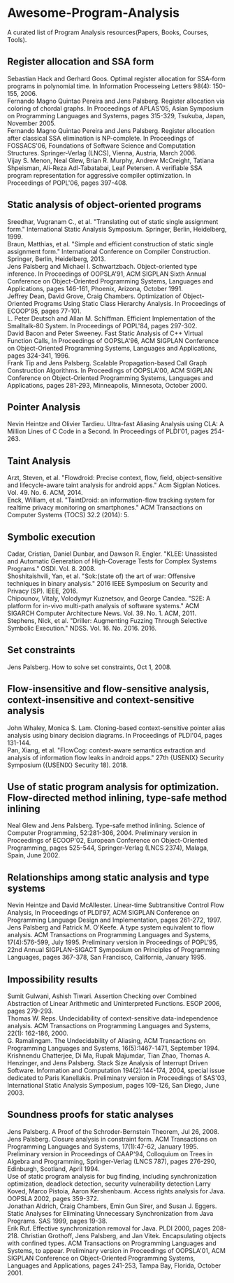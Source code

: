 # Awesome-Program-Analysis
A curated list of Program Analysis resources(Papers, Books, Courses, Tools).

## Register allocation and SSA form
Sebastian Hack and Gerhard Goos. Optimal register allocation for SSA-form programs in polynomial time. In Information Processeing Letters 98(4): 150-155, 2006.  
Fernando Magno Quintao Pereira and Jens Palsberg. Register allocation via coloring of chordal graphs. In Proceedings of APLAS'05, Asian Symposium on Programming Languages and Systems, pages 315-329, Tsukuba, Japan, November 2005.  
Fernando Magno Quintao Pereira and Jens Palsberg. Register allocation after classical SSA elimination is NP-complete. In Proceedings of FOSSACS'06, Foundations of Software Science and Computation Structures. Springer-Verlag (LNCS), Vienna, Austria, March 2006.  
Vijay S. Menon, Neal Glew, Brian R. Murphy, Andrew McCreight, Tatiana Shpeisman, Ali-Reza Adl-Tabatabai, Leaf Petersen. A verifiable SSA program representation for aggressive compiler optimization. In Proceedings of POPL'06, pages 397-408.  

## Static analysis of object-oriented programs
Sreedhar, Vugranam C., et al. "Translating out of static single assignment form." International Static Analysis Symposium. Springer, Berlin, Heidelberg, 1999.  
Braun, Matthias, et al. "Simple and efficient construction of static single assignment form." International Conference on Compiler Construction. Springer, Berlin, Heidelberg, 2013.  
Jens Palsberg and Michael I. Schwartzbach. Object-oriented type inference. In Proceedings of OOPSLA'91, ACM SIGPLAN Sixth Annual Conference on Object-Oriented Programming Systems, Languages and Applications, pages 146-161, Phoenix, Arizona, October 1991.  
Jeffrey Dean, David Grove, Craig Chambers. Optimization of Object-Oriented Programs Using Static Class Hierarchy Analysis. In Proceedings of ECOOP'95, pages 77-101.  
L. Peter Deutsch and Allan M. Schiffman. Efficient Implementation of the Smalltalk-80 System. In Proceedings of POPL'84, pages 297-302.  
David Bacon and Peter Sweeney. Fast Static Analysis of C++ Virtual Function Calls, In Proceedings of OOPSLA'96, ACM SIGPLAN Conference on Object-Oriented Programming Systems, Languages and Applications, pages 324-341, 1996.  
Frank Tip and Jens Palsberg. Scalable Propagation-based Call Graph Construction Algorithms. In Proceedings of OOPSLA'00, ACM SIGPLAN Conference on Object-Oriented Programming Systems, Languages and Applications, pages 281-293, Minneapolis, Minnesota, October 2000.  

## Pointer Analysis
Nevin Heintze and Olivier Tardieu. Ultra-fast Aliasing Analysis using CLA: A Million Lines of C Code in a Second. In Proceedings of PLDI'01, pages 254-263.  

## Taint Analysis
Arzt, Steven, et al. "Flowdroid: Precise context, flow, field, object-sensitive and lifecycle-aware taint analysis for android apps." Acm Sigplan Notices. Vol. 49. No. 6. ACM, 2014.  
Enck, William, et al. "TaintDroid: an information-flow tracking system for realtime privacy monitoring on smartphones." ACM Transactions on Computer Systems (TOCS) 32.2 (2014): 5.  

## Symbolic execution
Cadar, Cristian, Daniel Dunbar, and Dawson R. Engler. "KLEE: Unassisted and Automatic Generation of High-Coverage Tests for Complex Systems Programs." OSDI. Vol. 8. 2008.  
Shoshitaishvili, Yan, et al. "Sok:(state of) the art of war: Offensive techniques in binary analysis." 2016 IEEE Symposium on Security and Privacy (SP). IEEE, 2016.  
Chipounov, Vitaly, Volodymyr Kuznetsov, and George Candea. "S2E: A platform for in-vivo multi-path analysis of software systems." ACM SIGARCH Computer Architecture News. Vol. 39. No. 1. ACM, 2011.  
Stephens, Nick, et al. "Driller: Augmenting Fuzzing Through Selective Symbolic Execution." NDSS. Vol. 16. No. 2016. 2016.  

## Set constraints
Jens Palsberg. How to solve set constraints, Oct 1, 2008.  

## Flow-insensitive and flow-sensitive analysis, context-insensitive and context-sensitive analysis
John Whaley, Monica S. Lam. Cloning-based context-sensitive pointer alias analysis using binary decision diagrams. In Proceedings of PLDI'04, pages 131-144.  
Pan, Xiang, et al. "FlowCog: context-aware semantics extraction and analysis of information flow leaks in android apps." 27th {USENIX} Security Symposium ({USENIX} Security 18). 2018.  

## Use of static program analysis for optimization. Flow-directed method inlining, type-safe method inlining
Neal Glew and Jens Palsberg. Type-safe method inlining. Science of Computer Programming, 52:281-306, 2004. Preliminary version in Proceedings of ECOOP'02, European Conference on Object-Oriented Programming, pages 525-544, Springer-Verlag (LNCS 2374), Malaga, Spain, June 2002.  

## Relationships among static analysis and type systems
Nevin Heintze and David McAllester. Linear-time Subtransitive Control Flow Analysis, In Proceedings of PLDI'97, ACM SIGPLAN Conference on Programming Language Design and Implementation, pages 261-272, 1997.  
Jens Palsberg and Patrick M. O'Keefe. A type system equivalent to flow analysis. ACM Transactions on Programming Languages and Systems, 17(4):576-599, July 1995.   Preliminary version in Proceedings of POPL'95, 22nd Annual SIGPLAN-SIGACT Symposium on Principles of Programming Languages, pages 367-378, San Francisco, California, January 1995.  

## Impossibility results
Sumit Gulwani, Ashish Tiwari. Assertion Checking over Combined Abstraction of Linear Arithmetic and Uninterpreted Functions. ESOP 2006, pages 279-293.  
Thomas W. Reps. Undecidability of context-sensitive data-independence analysis. ACM Transactions on Programming Languages and Systems, 22(1): 162-186, 2000.  
G. Ramalingam. The Undecidability of Aliasing, ACM Transactions on Programming Languages and Systems, 16(5):1467-1471, September 1994.  
Krishnendu Chatterjee, Di Ma, Rupak Majumdar, Tian Zhao, Thomas A. Henzinger, and Jens Palsberg. Stack Size Analysis of Interrupt Driven Software. Information and Computation 194(2):144-174, 2004, special issue dedicated to Paris Kanellakis. Preliminary version in Proceedings of SAS'03, International Static Analysis Symposium, pages 109-126, San Diego, June 2003.  

## Soundness proofs for static analyses
Jens Palsberg. A Proof of the Schroder-Bernstein Theorem, Jul 26, 2008.  
Jens Palsberg. Closure analysis in constraint form. ACM Transactions on Programming Languages and Systems, 17(1):47-62, January 1995. Preliminary version in Proceedings of CAAP'94, Colloquium on Trees in Algebra and Programming, Springer-Verlag (LNCS 787), pages 276-290, Edinburgh, Scotland, April 1994.  
Use of static program analysis for bug finding, including synchronization optimization, deadlock detection, security vulnerability detection
Larry Koved, Marco Pistoia, Aaron Kershenbaum. Access rights analysis for Java. OOPSLA 2002, pages 359-372.  
Jonathan Aldrich, Craig Chambers, Emin Gun Sirer, and Susan J. Eggers. Static Analyses for Eliminating Unnecessary Synchronization from Java Programs. SAS 1999, pages 19-38.  
Erik Ruf. Effective synchronization removal for Java. PLDI 2000, pages 208-218.
Christian Grothoff, Jens Palsberg, and Jan Vitek. Encapsulating objects with confined types. ACM Transactions on Programming Languages and Systems, to appear. Preliminary version in Proceedings of OOPSLA'01, ACM SIGPLAN Conference on Object-Oriented Programming Systems, Languages and Applications, pages 241-253, Tampa Bay, Florida, October 2001.  